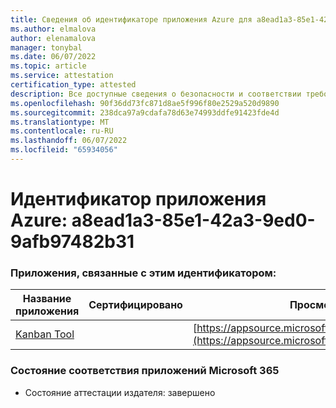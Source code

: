 ```yaml
---
title: Сведения об идентификаторе приложения Azure для a8ead1a3-85e1-42a3-9ed0-9afb97482b31
ms.author: elmalova
author: elenamalova
manager: tonybal
ms.date: 06/07/2022
ms.topic: article
ms.service: attestation
certification_type: attested
description: Все доступные сведения о безопасности и соответствии требованиям для a8ead1a3-85e1-42a3-9ed0-9afb97482b31.
ms.openlocfilehash: 90f36dd73fc871d8ae5f996f80e2529a520d9890
ms.sourcegitcommit: 238dca97a9cdafa78d63e74993ddfe91423fde4d
ms.translationtype: MT
ms.contentlocale: ru-RU
ms.lasthandoff: 06/07/2022
ms.locfileid: "65934056"
---
```

# <a name="azure-app-id-a8ead1a3-85e1-42a3-9ed0-9afb97482b31"></a>Идентификатор приложения Azure: a8ead1a3-85e1-42a3-9ed0-9afb97482b31


### <a name="apps-associated-with-this-id"></a>Приложения, связанные с этим идентификатором:
| **Название приложения** | **Сертифицировано** | **Просмотр в AppSource** |
|--------------|---------------|-----------------------|
| [Kanban Tool](../forward/WA200002121.md) |  | [https://appsource.microsoft.com/product/office/WA200002121](https://appsource.microsoft.com/product/office/WA200002121) |

### <a name="microsoft-365-app-compliance-status"></a>Состояние соответствия приложений Microsoft 365
- Состояние аттестации издателя: завершено
